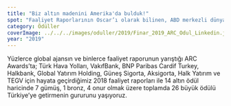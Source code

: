```yaml
---
title: "Biz altın madenini Amerika'da bulduk!"
spot: "Faaliyet Raporlarının Oscar’ı olarak bilinen, ABD merkezli dünyanın en büyük uluslararası raporlama yarışması ARC Awards’tan tam 14 altın ödül çıkarmayı başardık."
category: Ödüller
coverImage: ../../../images/oduller/2019/Finar_2019_ARC_Odul_Linkedin.jpg
year: "2019"
---
```


Yüzlerce global ajansın ve binlerce faaliyet raporunun yarıştığı ARC Awards’ta; Türk Hava Yolları, VakıfBank, BNP Paribas Cardif Turkey, Halkbank, Global Yatırım Holding, Güneş Sigorta, Aksigorta, Halk Yatırım ve TEGV için hayata geçirdiğimiz 2018 faaliyet raporları ile 14 altın ödül haricinde 7 gümüş, 1 bronz, 4 onur olmak üzere toplamda 26 büyük ödülü Türkiye’ye getirmenin gururunu yaşıyoruz.
